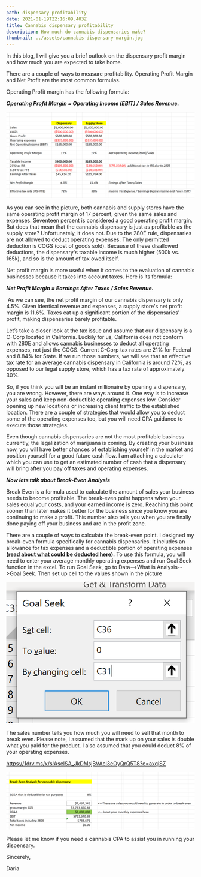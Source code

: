 ```yaml
---
path: dispensary profitability
date: 2021-01-19T22:16:09.403Z
title: Cannabis dispensary profitability
description: How much do cannabis dispensaries make?
thumbnail: ../assets/cannabis-dispensary-margin.jpg
---
```

In this blog, I will give you a brief outlook on the dispensary profit margin and how much you are expected to take home.

There are a couple of ways to measure profitability. Operating Profit Margin and Net Profit are the most common formulas.

Operating Profit margin has the following formula:

***Operating Profit Margin = Operating Income (EBIT) / Sales Revenue.***

![cannabis dispensary profit margin](../assets/dispensary-margin.png "cannabis dispensary profit margin")

As you can see in the picture, both cannabis and supply stores have the same operating profit margin of 17 percent, given the same sales and expenses. Seventeen percent is considered a good operating profit margin. But does that mean that the cannabis dispensary is just as profitable as the supply store? Unfortunately, it does not. Due to the 280E rule, dispensaries are not allowed to deduct operating expenses. The only permitted deduction is COGS (cost of goods sold). Because of these disallowed deductions, the dispensary's taxable income is much higher (500k vs. 165k), and so is the amount of tax owed itself.

Net profit margin is more useful when it comes to the evaluation of cannabis businesses because it takes into account taxes. Here is its formula:

***Net Profit Margin = Earnings After Taxes / Sales Revenue.***

 As we can see, the net profit margin of our cannabis dispensary is only 4.5%. Given identical revenue and expenses, a supply store's net profit margin is 11.6%. Taxes eat up a significant portion of the dispensaries' profit, making dispensaries barely profitable.

  Let’s take a closer look at the tax issue and assume that our dispensary is a C-Corp located in California. Luckily for us, California does not conform with 280E and allows cannabis businesses to deduct all operating expenses, not just the COGS. Current C-Corp tax rates are 21% for Federal and 8.84% for State. If we run those numbers, we will see that an effective tax rate for an average cannabis dispensary in California is around 72%, as opposed to our legal supply store, which has a tax rate of approximately 30%.

  So, if you think you will be an instant millionaire by opening a dispensary, you are wrong. However, there are ways around it. One way is to increase your sales and keep non-deductible operating expenses low. Consider opening up new locations or increasing client traffic to the established location. There are a couple of strategies that would allow you to deduct some of the operating expenses too, but you will need CPA guidance to execute those strategies.

  Even though cannabis dispensaries are not the most profitable business currently, the legalization of marijuana is coming. By creating your business now, you will have better chances of establishing yourself in the market and position yourself for a good future cash flow. I am attaching a calculator which you can use to get an estimated number of cash that a dispensary will bring after you pay off taxes and operating expenses. 

***Now lets talk about Break-Even Analysis***

 Break Even is a formula used to calculate the amount of sales your business needs to become profitable. The break-even point happens when your sales equal your costs, and your earned income is zero. Reaching this point sooner than later makes it better for the business since you know you are continuing to make a profit. This number also tells you when you are finally done paying off your business and are in the profit zone. 

  There are a couple of ways to calculate the break-even point. I designed my break-even formula specifically for cannabis dispensaries. It includes an allowance for tax expenses and a deductible portion of operating expenses **[(read about what could be deducted here](https://redeyecpa.com/blog/what-can-i-deduct-as-a-cannabis-reseller/)).** To use this formula, you will need to enter your average monthly operating expenses and run Goal Seek function in the excel. To run Goal Seek, go to Data-->What is Analysis-->Goal Seek. Then set up cell to the values shown in the picture

![Goal Seek Settings](../assets/goal-seek.png "Goal Seek Settings")

 The sales number tells you how much you will need to sell that month to break even. Please note, I assumed that the mark up on your sales is double what you paid for the product. I also assumed that you could deduct 8% of your operating expenses.

<https://1drv.ms/x/s!AselSA_JkDMsjBVAcl3eOyQrQ5T8?e=axqiSZ>

![break even analysis for cannabis dispensary](../assets/break-even-analysis.png "break even analysis for cannabis dispensary")

Please let me know if you need a cannabis CPA to assist you in running your dispensary.

Sincerely,

Daria